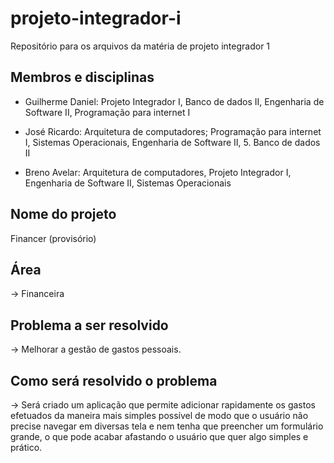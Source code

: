# projeto-integrador-i
Repositório para os arquivos da matéria de projeto integrador 1

## Membros e disciplinas
- Guilherme Daniel: Projeto Integrador I, Banco de dados II, Engenharia de Software II, Programação para internet I

- José Ricardo: Arquitetura de computadores; Programação para internet I, Sistemas Operacionais, Engenharia de Software II, 5. Banco de dados II

- Breno Avelar: Arquitetura de computadores, Projeto Integrador I, Engenharia de Software II, Sistemas Operacionais

## Nome do projeto
Financer (provisório)

## Área
-> Financeira

## Problema a ser resolvido
-> Melhorar a gestão de gastos pessoais.

## Como será resolvido o problema
-> Será criado um aplicação que permite adicionar rapidamente os gastos efetuados da maneira mais simples possível de modo que o usuário não precise navegar em diversas tela e nem tenha que preencher um formulário grande, o que pode acabar afastando o usuário que quer algo simples e prático.
